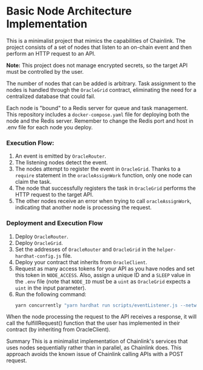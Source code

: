 # Basic Node Architecture Implementation

This is a minimalist project that mimics the capabilities of Chainlink. The project consists of a set of nodes that listen to an on-chain event and then perform an HTTP request to an API.

**Note:** This project does not manage encrypted secrets, so the target API must be controlled by the user.

The number of nodes that can be added is arbitrary. Task assignment to the nodes is handled through the `OracleGrid` contract, eliminating the need for a centralized database that could fail.

Each node is "bound" to a Redis server for queue and task management. This repository includes a `docker-compose.yaml` file for deploying both the node and the Redis server. Remember to change the Redis port and host in .env file for each node you deploy.

### Execution Flow:

1. An event is emitted by `OracleRouter`.
2. The listening nodes detect the event.
3. The nodes attempt to register the event in `OracleGrid`. Thanks to a `require` statement in the `oracleAssignWork` function, only one node can claim the task.
4. The node that successfully registers the task in `OracleGrid` performs the HTTP request to the target API.
5. The other nodes receive an error when trying to call `oracleAssignWork`, indicating that another node is processing the request.

### Deployment and Execution Flow

1. Deploy `OracleRouter`.
2. Deploy `OracleGrid`.
3. Set the addresses of `OracleRouter` and `OracleGrid` in the `helper-hardhat-config.js` file.
4. Deploy your contract that inherits from `OracleClient`.
5. Request as many access tokens for your API as you have nodes and set this token in `NODE_ACCESS`. Also, assign a unique ID and a `SLEEP` value in the `.env` file (note that `NODE_ID` must be a `uint` as `OracleGrid` expects a `uint` in the input parameter).
6. Run the following command:
   ```bash
   yarn concurrently "yarn hardhat run scripts/eventListener.js --network sepolia" "yarn hardhat run scripts/worker.js --network sepolia"


When the node processing the request to the API receives a response, it will call the fulfillRequest() function that the user has implemented in their contract (by inheriting from OracleClient).

Summary
This is a minimalist implementation of Chainlink's services that uses nodes sequentially rather than in parallel, as Chainlink does. This approach avoids the known issue of Chainlink calling APIs with a POST request.